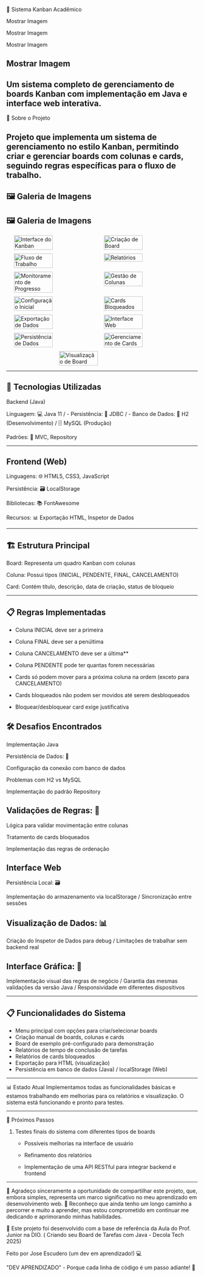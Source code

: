 🎯 Sistema Kanban Acadêmico

Mostrar Imagem

Mostrar Imagem

Mostrar Imagem

Mostrar Imagem
---

## Um sistema completo de gerenciamento de boards Kanban com implementação em Java e interface web interativa.

📌 Sobre o Projeto

Projeto que implementa um sistema de gerenciamento no estilo Kanban, permitindo criar e gerenciar boards com colunas e cards, seguindo regras específicas para o fluxo de trabalho.
---

## 🖼️ Galeria de Imagens

## 🖼️ Galeria de Imagens

<div style="display: flex; flex-wrap: wrap; gap: 10px; justify-content: center">
  <img src="imagem-adicionada/teste.png" alt="Interface do Kanban" style="width: 45%; cursor: pointer;" onclick="this.style.width='100%'; this.style.cursor='zoom-out';" ondblclick="this.style.width='45%'; this.style.cursor='zoom-in';">
  <img src="imagem-adicionada/teste1.png" alt="Criação de Board" style="width: 45%; cursor: pointer;" onclick="this.style.width='100%'; this.style.cursor='zoom-out';" ondblclick="this.style.width='45%'; this.style.cursor='zoom-in';">
  <img src="imagem-adicionada/teste3.png" alt="Fluxo de Trabalho" style="width: 45%; cursor: pointer;" onclick="this.style.width='100%'; this.style.cursor='zoom-out';" ondblclick="this.style.width='45%'; this.style.cursor='zoom-in';">
  <img src="imagem-adicionada/teste4.png" alt="Relatórios" style="width: 45%; cursor: pointer;" onclick="this.style.width='100%'; this.style.cursor='zoom-out';" ondblclick="this.style.width='45%'; this.style.cursor='zoom-in';">
  <img src="imagem-adicionada/TESTE-3.png" alt="Monitoramento de Progresso" style="width: 45%; cursor: pointer;" onclick="this.style.width='100%'; this.style.cursor='zoom-out';" ondblclick="this.style.width='45%'; this.style.cursor='zoom-in';">
  <img src="imagem-adicionada/teste6.png" alt="Gestão de Colunas" style="width: 45%; cursor: pointer;" onclick="this.style.width='100%'; this.style.cursor='zoom-out';" ondblclick="this.style.width='45%'; this.style.cursor='zoom-in';">
  <img src="imagem-adicionada/TESTE-1.png" alt="Configuração Inicial" style="width: 45%; cursor: pointer;" onclick="this.style.width='100%'; this.style.cursor='zoom-out';" ondblclick="this.style.width='45%'; this.style.cursor='zoom-in';">
  <img src="imagem-adicionada/TESTE-2.png" alt="Cards Bloqueados" style="width: 45%; cursor: pointer;" onclick="this.style.width='100%'; this.style.cursor='zoom-out';" ondblclick="this.style.width='45%'; this.style.cursor='zoom-in';">
  <img src="imagem-adicionada/TESTE-4.png" alt="Exportação de Dados" style="width: 45%; cursor: pointer;" onclick="this.style.width='100%'; this.style.cursor='zoom-out';" ondblclick="this.style.width='45%'; this.style.cursor='zoom-in';">
  <img src="imagem-adicionada/TESTE-5.png" alt="Interface Web" style="width: 45%; cursor: pointer;" onclick="this.style.width='100%'; this.style.cursor='zoom-out';" ondblclick="this.style.width='45%'; this.style.cursor='zoom-in';">
  <img src="imagem-adicionada/TESTE-6.png" alt="Persistência de Dados" style="width: 45%; cursor: pointer;" onclick="this.style.width='100%'; this.style.cursor='zoom-out';" ondblclick="this.style.width='45%'; this.style.cursor='zoom-in';">
  <img src="imagem-adicionada/teste2.png" alt="Gerenciamento de Cards" style="width: 45%; cursor: pointer;" onclick="this.style.width='100%'; this.style.cursor='zoom-out';" ondblclick="this.style.width='45%'; this.style.cursor='zoom-in';">
  <img src="imagem-adicionada/teste5.png" alt="Visualização de Board" style="width: 45%; cursor: pointer;" onclick="this.style.width='100%'; this.style.cursor='zoom-out';" ondblclick="this.style.width='45%'; this.style.cursor='zoom-in';">

</div>


 

---
## 🚀 Tecnologias Utilizadas

Backend (Java)

Linguagem: 💻 Java 11  / - Persistência: 💾 JDBC  / -  Banco de Dados:  🔬 H2 (Desenvolvimento)  /  🗄️ MySQL (Produção)

Padrões: 📐 MVC, Repository

---
## Frontend (Web)

Linguagens: 🌐 HTML5, CSS3, JavaScript

Persistência: 🗃️ LocalStorage

Bibliotecas: 📚 FontAwesome

Recursos: 📊 Exportação HTML, Inspetor de Dados

---
## 🏗️ Estrutura Principal

Board: Representa um quadro Kanban com colunas

Coluna: Possui tipos (INICIAL, PENDENTE, FINAL, CANCELAMENTO)

Card: Contém título, descrição, data de criação, status de bloqueio

---
## 📋 Regras Implementadas

- Coluna INICIAL deve ser a primeira

- Coluna FINAL deve ser a penúltima

- Coluna CANCELAMENTO deve ser a última**

- Coluna PENDENTE pode ter quantas forem necessárias

- Cards só podem mover para a próxima coluna na ordem (exceto para CANCELAMENTO)

- Cards bloqueados não podem ser movidos até serem desbloqueados

- Bloquear/desbloquear card exige justificativa


## 🛠️ Desafios Encontrados

Implementação Java

Persistência de Dados: 💾

Configuração da conexão com banco de dados

Problemas com H2 vs MySQL

Implementação do padrão Repository


## Validações de Regras: 🧮

Lógica para validar movimentação entre colunas

Tratamento de cards bloqueados

Implementação das regras de ordenação


## Interface Web

Persistência Local: 🗃️

Implementação do armazenamento via localStorage  /  Sincronização entre sessões


## Visualização de Dados: 📊

Criação do Inspetor de Dados para debug  /  Limitações de trabalhar sem backend real


## Interface Gráfica: 🎨 

Implementação visual das regras de negócio  /  Garantia das mesmas validações da versão Java  /  Responsividade em diferentes dispositivos


---
## 📋 Funcionalidades do Sistema

- Menu principal com opções para criar/selecionar boards
- Criação manual de boards, colunas e cards
- Board de exemplo pré-configurado para demonstração
- Relatórios de tempo de conclusão de tarefas
- Relatórios de cards bloqueados
- Exportação para HTML (visualização)
- Persistência em banco de dados (Java) / localStorage (Web)

---
📊 Estado Atual
Implementamos todas as funcionalidades básicas e estamos trabalhando em melhorias para os relatórios e visualização. O sistema está funcionando e pronto para testes.

---

📝 Próximos Passos

1.  Testes finais do sistema com diferentes tipos de boards

    - Possíveis melhorias na interface de usuário

    - Refinamento dos relatórios

    - Implementação de uma API RESTful para integrar backend e frontend
  
---

👥 Agradeço sinceramente a oportunidade de compartilhar este projeto, que, embora simples, representa um marco significativo no meu aprendizado em desenvolvimento web. 
🌱 Reconheço que ainda tenho um longo caminho a percorrer e muito a aprender, mas estou comprometido em continuar me dedicando e aprimorando minhas habilidades.

🚀 Este projeto foi desenvolvido com a base de referência da Aula do Prof. Junior na DIO. 
( Criando seu Board de Tarefas com Java - Decola Tech 2025)

Feito por Jose Escudero (um dev em aprendizado!) 💻

"DEV APRENDIZADO" - Porque cada linha de código é um passo adiante! 🌈



